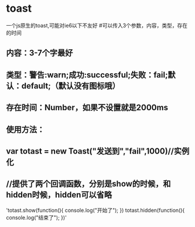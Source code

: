 # toast
一个js原生的toast,可能对ie6以下不友好
#可以传入3个参数，内容，类型，存在的时间
## 内容：3-7个字最好
## 类型：警告:warn;成功:successful;失败：fail;默认：default;（默认没有图标哦）
## 存在时间：Number，如果不设置就是2000ms
## 使用方法：
## var totast = new Toast("发送到","fail",1000)//实例化
## //提供了两个回调函数，分别是show的时候，和hidden时候，hidden可以省略
'totast.show(function(){
      console.log("开始了");
     })
   totast.hidden(function(){
       console.log("结束了");
     })'
